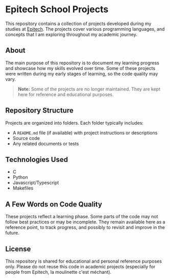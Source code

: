 # Epitech School Projects

This repository contains a collection of projects developed during my studies at [Epitech](https://www.epitech.eu/). The projects cover various programming languages, and concepts that I am exploring throughout my academic journey.

## About

The main purpose of this repository is to document my learning progress and showcase how my skills evolved over time. Some of these projects were written during my early stages of learning, so the code quality may vary.

> **Note:** Some of the projects are no longer maintained. They are kept here for reference and educational purposes.

## Repository Structure

Projects are organized into folders. Each folder typically includes:

- A `README.md` file (if available) with project instructions or descriptions
- Source code
- Any related documents or tests

## Technologies Used

- C
- Python
- Javascript/Typescript
- Makefiles

## A Few Words on Code Quality

These projects reflect a learning phase. Some parts of the code may not follow best practices or may be incomplete. They remain available here as a reference point, to track progress, and possibly to revisit and improve in the future.

## License

This repository is shared for educational and personal reference purposes only. Please do not reuse this code in academic projects (especially for people from Epitech, la moulinette c'est méchant).
